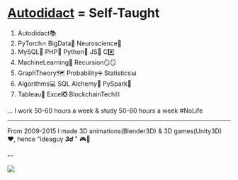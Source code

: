 # **[Autodidact](https://en.wikipedia.org/wiki/Autodidacticism) = Self-Taught**
1. Autodidact📚 
2. PyTorch🔥 BigData🚀 Neuroscience🧠 
3. MySQL🐬 PHP🐘 Python🐍 JS🤟 C#️⃣
4. MachineLearning🤖 Recursion🪞🪞  
5. GraphTheory🗺 Probability➗ Statistics📊
6. Algorithms💻 SQL Alchemy🧪 PySpark🔄 
7. Tableau🎨 Excel❎ BlockchainTech⛓

... I work 50-60 hours a week & study 50-60 hours a week #NoLife

****

From 2009-2015 I made 3D animations(Blender3D) & 3D games(Unity3D) ❤️, hence "ideaguy **_3d_** " 🎮👾

--

 ![](https://komarev.com/ghpvc/?username=ideaguy3d)
